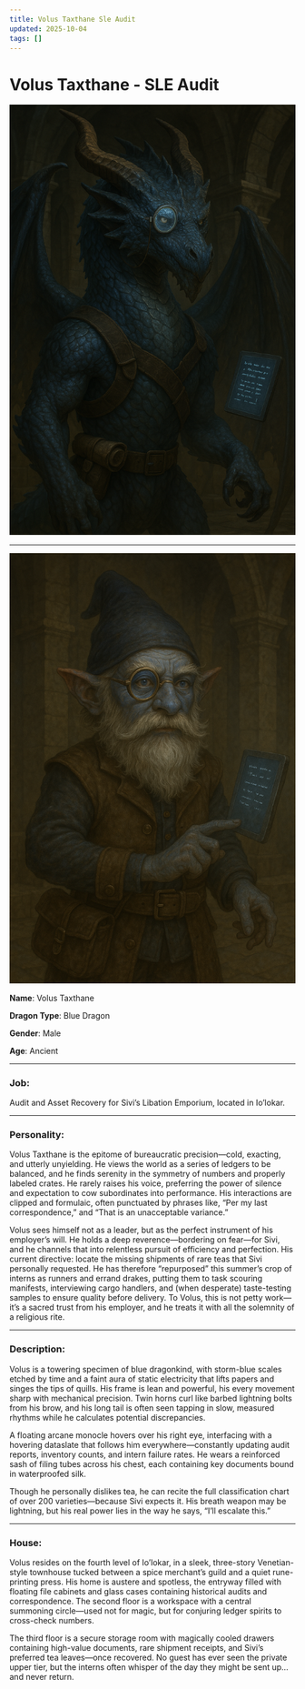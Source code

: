 ```yaml
---
title: Volus Taxthane Sle Audit
updated: 2025-10-04
tags: []
---
```


# Volus Taxthane  - SLE Audit

![B1DE708A-8EFF-4113-805D-D854F508E552](assets/images/B1DE708A-8EFF-4113-805D-D854F508E552.png)

---
![FF603E11-17F7-447E-A484-F6A68B7F2FA8](assets/images/FF603E11-17F7-447E-A484-F6A68B7F2FA8.png)

**Name**: Volus Taxthane

**Dragon Type**: Blue Dragon

**Gender**: Male

**Age**: Ancient

---

### Job:
Audit and Asset Recovery for Sivi’s Libation Emporium, located in Io’lokar.

---

### Personality:
Volus Taxthane is the epitome of bureaucratic precision—cold, exacting, and utterly unyielding. He views the world as a series of ledgers to be balanced, and he finds serenity in the symmetry of numbers and properly labeled crates. He rarely raises his voice, preferring the power of silence and expectation to cow subordinates into performance. His interactions are clipped and formulaic, often punctuated by phrases like, “Per my last correspondence,” and “That is an unacceptable variance.”

Volus sees himself not as a leader, but as the perfect instrument of his employer’s will. He holds a deep reverence—bordering on fear—for Sivi, and he channels that into relentless pursuit of efficiency and perfection. His current directive: locate the missing shipments of rare teas that Sivi personally requested. He has therefore “repurposed” this summer’s crop of interns as runners and errand drakes, putting them to task scouring manifests, interviewing cargo handlers, and (when desperate) taste-testing samples to ensure quality before delivery. To Volus, this is not petty work—it’s a sacred trust from his employer, and he treats it with all the solemnity of a religious rite.

---

### Description:
Volus is a towering specimen of blue dragonkind, with storm-blue scales etched by time and a faint aura of static electricity that lifts papers and singes the tips of quills. His frame is lean and powerful, his every movement sharp with mechanical precision. Twin horns curl like barbed lightning bolts from his brow, and his long tail is often seen tapping in slow, measured rhythms while he calculates potential discrepancies.

A floating arcane monocle hovers over his right eye, interfacing with a hovering dataslate that follows him everywhere—constantly updating audit reports, inventory counts, and intern failure rates. He wears a reinforced sash of filing tubes across his chest, each containing key documents bound in waterproofed silk.

Though he personally dislikes tea, he can recite the full classification chart of over 200 varieties—because Sivi expects it. His breath weapon may be lightning, but his real power lies in the way he says, “I’ll escalate this.”

---

### House:
Volus resides on the fourth level of Io’lokar, in a sleek, three-story Venetian-style townhouse tucked between a spice merchant’s guild and a quiet rune-printing press. His home is austere and spotless, the entryway filled with floating file cabinets and glass cases containing historical audits and correspondence. The second floor is a workspace with a central summoning circle—used not for magic, but for conjuring ledger spirits to cross-check numbers.

The third floor is a secure storage room with magically cooled drawers containing high-value documents, rare shipment receipts, and Sivi’s preferred tea leaves—once recovered. No guest has ever seen the private upper tier, but the interns often whisper of the day they might be sent up… and never return.
